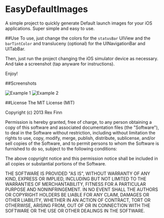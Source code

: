 EasyDefaultImages
=================

A simple project to quickly generate Default launch images for your iOS applications.  Super simple and easy to use.

##Use
To use, just change the colors for the `statusBar` UIView and the `barTintColor` and transluceny (optional) for the UINavigationBar and UITabBar.

Then, just run the project changing the iOS simulator device as necessary.  And take a screenshot (tap anyware for instructions).

Enjoy!

##Screenshots

![Example 1](http://i.imgur.com/JrFvbMG.png)
![Example 2](http://i.imgur.com/xnqbseU.png)

##License
The MIT License (MIT)

Copyright (c) 2013 Rex Finn

Permission is hereby granted, free of charge, to any person obtaining a copy of this software and associated documentation files (the "Software"), to deal in the Software without restriction, including without limitation the rights to use, copy, modify, merge, publish, distribute, sublicense, and/or sell copies of the Software, and to permit persons to whom the Software is furnished to do so, subject to the following conditions:

The above copyright notice and this permission notice shall be included in all copies or substantial portions of the Software.

THE SOFTWARE IS PROVIDED "AS IS", WITHOUT WARRANTY OF ANY KIND, EXPRESS OR IMPLIED, INCLUDING BUT NOT LIMITED TO THE WARRANTIES OF MERCHANTABILITY, FITNESS FOR A PARTICULAR PURPOSE AND NONINFRINGEMENT. IN NO EVENT SHALL THE AUTHORS OR COPYRIGHT HOLDERS BE LIABLE FOR ANY CLAIM, DAMAGES OR OTHER LIABILITY, WHETHER IN AN ACTION OF CONTRACT, TORT OR OTHERWISE, ARISING FROM, OUT OF OR IN CONNECTION WITH THE SOFTWARE OR THE USE OR OTHER DEALINGS IN THE SOFTWARE.